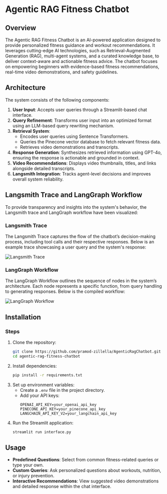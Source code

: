 # Agentic RAG Fitness Chatbot

## Overview
The Agentic RAG Fitness Chatbot is an AI-powered application designed to provide personalized fitness guidance and workout recommendations. It leverages cutting-edge AI technologies, such as Retrieval-Augmented Generation (RAG), multi-agent systems, and a curated knowledge base, to deliver context-aware and actionable fitness advice. The chatbot focuses on empowering beginners with evidence-based fitness recommendations, real-time video demonstrations, and safety guidelines.

## Architecture
The system consists of the following components:

1. **User Input**: Accepts user queries through a Streamlit-based chat interface.
2. **Query Refinement**: Transforms user input into an optimized format using an LLM-based query rewriting mechanism.
3. **Retrieval System**:
   - Encodes user queries using Sentence Transformers.
   - Queries the Pinecone vector database to fetch relevant fitness data.
   - Retrieves video demonstrations and transcripts.
4. **Response Generation**: Synthesizes retrieved information using GPT-4o, ensuring the response is actionable and grounded in context.
5. **Video Recommendations**: Displays video thumbnails, titles, and links alongside detailed transcripts.
6. **Langsmith Integration**: Tracks agent-level decisions and improves overall system reliability.

## Langsmith Trace and LangGraph Workflow
To provide transparency and insights into the system's behavior, the Langsmith trace and LangGraph workflow have been visualized:

### Langsmith Trace
The Langsmith Trace captures the flow of the chatbot’s decision-making process, including tool calls and their respective responses. Below is an example trace showcasing a user query and the system's response:

![Langsmith Trace]([./path-to-trace-image.png](https://github.com/pramod-zillella/AgenticRagChatbot/blob/main/LangGraph-Trace.png))

### LangGraph Workflow
The LangGraph Workflow outlines the sequence of nodes in the system’s architecture. Each node represents a specific function, from query handling to generating responses. Below is the compiled workflow:

![LangGraph Workflow]([./path-to-graph-image.png](https://github.com/pramod-zillella/AgenticRagChatbot/blob/main/LangGraph-Workflow.png))

## Installation

### Steps
1. Clone the repository:
   ```bash
   git clone https://github.com/pramod-zillella/AgenticRagChatbot.git
   cd agentic-rag-fitness-chatbot
   ```
2. Install dependencies:
   ```bash
   pip install -r requirements.txt
   ```
3. Set up environment variables:
   - Create a `.env` file in the project directory.
   - Add your API keys:
     ```
     OPENAI_API_KEY=your_openai_api_key
     PINECONE_API_KEY=your_pinecone_api_key
     LANGCHAIN_API_KEY_V2=your_langchain_api_key
     ```
4. Run the Streamlit application:
   ```bash
   streamlit run interface.py
   ```

## Usage
- **Predefined Questions**: Select from common fitness-related queries or type your own.
- **Custom Queries**: Ask personalized questions about workouts, nutrition, or injury prevention.
- **Interactive Recommendations**: View suggested video demonstrations and detailed response within the chat interface.

